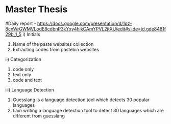 # Master Thesis

#Daily report - https://docs.google.com/presentation/d/1dz-8cnWrGWMVLodE8cdbnP3kYxy4hikCAmYPVL2jtXU/edit#slide=id.gde8481f29b_1_5
i) Initials
1) Name of the paste websites collection
2) Extracting codes from pastebin websites

ii) Categorization
1) code only
2) text only
3) code and text

iii) Language Detection
1) Guesslang is a language detection tool which detects 30 popular languages
2) I am writing a language detection tool to detect 30 languages which are different from guesslang
